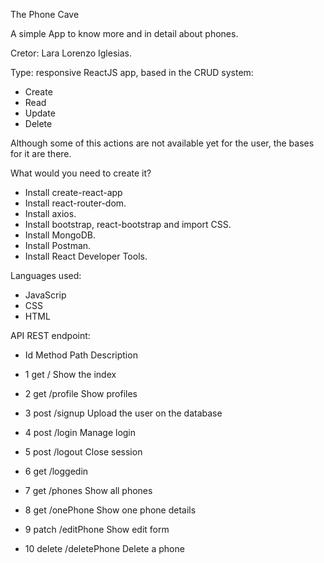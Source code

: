 The Phone Cave

A simple App to know more and in detail about phones.

Cretor: Lara Lorenzo Iglesias.

Type: responsive ReactJS app, based in the CRUD system:

- Create
- Read
- Update
- Delete

Although some of this actions are not available yet for the user, the bases for it are there.




What would you need to create it?

- Install create-react-app
- Install react-router-dom.
- Install axios.
- Install bootstrap, react-bootstrap and import CSS.
- Install MongoDB.
- Install Postman.
- Install React Developer Tools.



Languages used:

- JavaScrip
- CSS
- HTML



API REST endpoint:

- Id	Method	Path	    Description

- 1	get	    /		        Show the index
- 2	get     /profile	    Show profiles

- 3	post    /signup 	    Upload the user on the database
- 4	post    /login  	    Manage login
- 5	post    /logout		    Close session
- 6   get     /loggedin

- 7   get     /phones         Show all phones
- 8   get     /onePhone       Show one phone details
- 9   patch   /editPhone      Show edit form
- 10  delete  /deletePhone    Delete a phone
